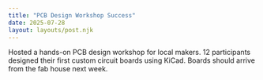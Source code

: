 ```yaml
---
title: "PCB Design Workshop Success"
date: 2025-07-28
layout: layouts/post.njk
---
```

Hosted a hands-on PCB design workshop for local makers. 12 participants designed their first custom circuit boards using KiCad. Boards should arrive from the fab house next week.